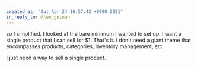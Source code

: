 ```yaml
---
created_at: "Sat Apr 24 16:57:42 +0000 2021"
in_reply_to: @leo_guinan
---
```


so I simplified. I looked at the bare minimum I wanted to set up. I want a single product that I can sell for $1. That's it. I don't need a giant theme that encompasses products, categories, inventory management, etc.

I just need a way to sell a single product.